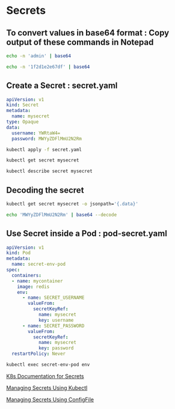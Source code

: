 
# Secrets

## To convert values in base64 format : Copy output of these commands in Notepad

```bash
echo -n 'admin' | base64
```

```bash
echo -n '1f2d1e2e67df' | base64
```

## Create a Secret : secret.yaml

```yml
apiVersion: v1
kind: Secret
metadata:
  name: mysecret
type: Opaque
data:
  username: YWRtaW4=
  password: MWYyZDFlMmU2N2Rm
```

```bash
kubectl apply -f secret.yaml
```

```bash
kubectl get secret mysecret
```

```bash
kubectl describe secret mysecret
```

## Decoding the secret

```bash
kubectl get secret mysecret -o jsonpath='{.data}'
```

```bash
echo 'MWYyZDFlMmU2N2Rm' | base64 --decode
```

## Use Secret inside a Pod : pod-secret.yaml

```yml
apiVersion: v1
kind: Pod
metadata:
  name: secret-env-pod
spec:
  containers:
  - name: mycontainer
    image: redis
    env:
      - name: SECRET_USERNAME
        valueFrom:
          secretKeyRef:
            name: mysecret
            key: username
      - name: SECRET_PASSWORD
        valueFrom:
          secretKeyRef:
            name: mysecret
            key: password
  restartPolicy: Never
```

```bash
kubectl exec secret-env-pod env
```

[K8s Documentation for Secrets](https://kubernetes.io/docs/concepts/configuration/secret/)

[Managing Secrets Using Kubectl](https://kubernetes.io/docs/tasks/configmap-secret/managing-secret-using-kubectl/)

[Managing Secrets Using ConfigFile](https://kubernetes.io/docs/tasks/configmap-secret/managing-secret-using-config-file/)